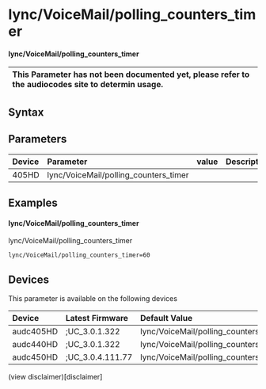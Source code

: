 ﻿---
description: lync/VoiceMail/polling_counters_timer
search: false
---

# lync/VoiceMail/polling_counters_timer

#### lync/VoiceMail/polling_counters_timer


| This Parameter has not been documented yet, please refer to the audiocodes site to determin usage.  | 
| :--- |

## Syntax

## Parameters
|Device|Parameter|value|Description|
|:---|:---|:---|:---|
| 405HD | lync/VoiceMail/polling_counters_timer |  |  |

## Examples
#### lync/VoiceMail/polling_counters_timer

lync/VoiceMail/polling_counters_timer

```
lync/VoiceMail/polling_counters_timer=60
```

## Devices
This parameter is available on the following devices

| Device | Latest Firmware | Default Value |
|:---|:---|:---|
| audc405HD | ;UC_3.0.1.322 | lync/VoiceMail/polling_counters_timer=60 
| audc440HD | ;UC_3.0.1.322 | lync/VoiceMail/polling_counters_timer=60 
| audc450HD | ;UC_3.0.4.111.77 | lync/VoiceMail/polling_counters_timer=60 

(view disclaimer)[disclaimer]
